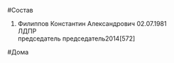#Состав  
1. Филиппов Константин Александрович 02.07.1981  
    ЛДПР  
    председатель председатель2014[572]  
  
  
#Дома  
